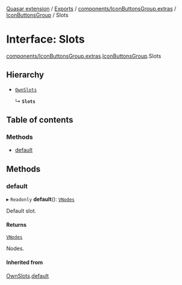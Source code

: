 [Quasar extension](../index.md) / [Exports](../modules.md) / [components/IconButtonsGroup.extras](../modules/components_IconButtonsGroup_extras.md) / [IconButtonsGroup](../modules/components_IconButtonsGroup_extras.IconButtonsGroup.md) / Slots

# Interface: Slots

[components/IconButtonsGroup.extras](../modules/components_IconButtonsGroup_extras.md).[IconButtonsGroup](../modules/components_IconButtonsGroup_extras.IconButtonsGroup.md).Slots

## Hierarchy

- [`OwnSlots`](components_IconButtonsGroup_extras.IconButtonsGroup.OwnSlots.md)

  ↳ **`Slots`**

## Table of contents

### Methods

- [default](components_IconButtonsGroup_extras.IconButtonsGroup.Slots.md#default)

## Methods

### default

▸ `Readonly` **default**(): [`VNodes`](../modules/components_api_misc.md#vnodes)

Default slot.

#### Returns

[`VNodes`](../modules/components_api_misc.md#vnodes)

Nodes.

#### Inherited from

[OwnSlots](components_IconButtonsGroup_extras.IconButtonsGroup.OwnSlots.md).[default](components_IconButtonsGroup_extras.IconButtonsGroup.OwnSlots.md#default)
